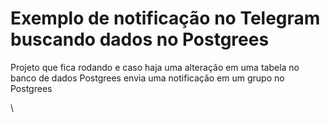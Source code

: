 # Exemplo de notificação no Telegram buscando dados no Postgrees


Projeto que fica rodando e caso haja uma alteração em uma tabela no banco de dados Postgrees envia uma notificação em um grupo no Postgrees






\